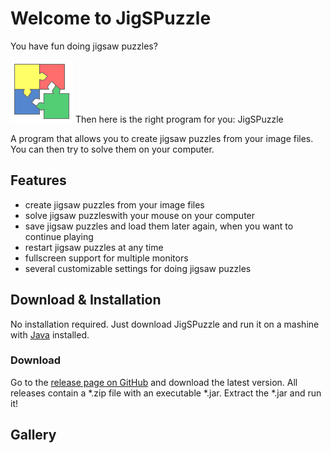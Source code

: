 # Welcome to JigSPuzzle

You have fun doing jigsaw puzzles?

<img src="https://github.com/RoseTec/JigSPuzzle/blob/master/src/main/resources/images/icon.png?raw=true" height="100" width="100" />
Then here is the right program for you: JigSPuzzle

A program that allows you to create jigsaw puzzles from your image files. You can then try to solve them on your computer.

## Features

- create jigsaw puzzles from your image files
- solve jigsaw puzzleswith your mouse on your computer
- save jigsaw puzzles and load them later again, when you want to continue playing
- restart jigsaw puzzles at any time
- fullscreen support for multiple monitors
- several customizable settings for doing jigsaw puzzles

## Download & Installation

No installation required. Just download JigSPuzzle and run it on a mashine with [Java](https://java.com/download/) installed.

### Download
Go to the [release page on GitHub](https://github.com/RoseTec/JigSPuzzle/releases) and download the latest version. All releases contain a \*.zip file with an executable \*.jar. Extract the \*.jar and run it!

## Gallery

